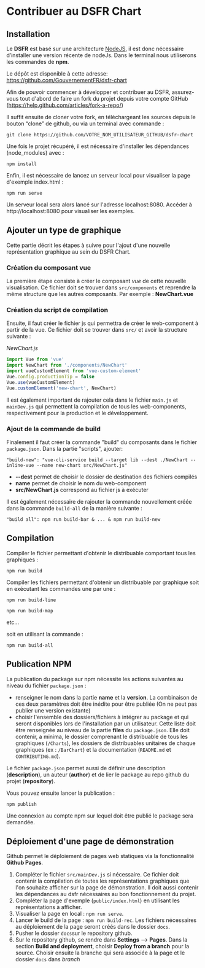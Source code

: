 # Contribuer au DSFR Chart

## Installation 

Le **DSFR** est basé sur une architecture [NodeJS](https://nodejs.org/), il est donc nécessaire d’installer une version récente de nodeJs. Dans le terminal nous utiliserons les commandes de **npm**.

Le dépôt est disponible à cette adresse: https://github.com/GouvernementFR/dsfr-chart

Afin de pouvoir commencer à développer et contribuer au DSFR, assurez-vous tout d'abord de faire un fork du projet depuis votre compte GitHub (https://help.github.com/articles/fork-a-repo/)

Il suffit ensuite de cloner votre fork, en téléchargeant les sources depuis le bouton “clone” de github, ou via un terminal avec commande :
```
git clone https://github.com/VOTRE_NOM_UTILISATEUR_GITHUB/dsfr-chart
```



Une fois le projet récupéré, il est nécessaire d'installer les dépendances (node_modules) avec :

```npm install```

Enfin, il est nécessaire de lancez un serveur local pour visualiser la page d'exemple index.html :

``npm run serve``

Un serveur local sera alors lancé sur l'adresse localhost:8080. Accéder à http://localhost:8080 pour visualiser les exemples.  



## Ajouter un type de graphique

Cette partie décrit les étapes à suivre pour l'ajout d'une nouvelle représentation graphique au sein du DSFR Chart.

### Création du composant vue

La première étape consiste à créer le composant *vue* de cette nouvelle visualisation. Ce fichier doit se trouver dans ``src/components`` et reprendre la même structure que les autres composants.  Par exemple : **NewChart.vue**



### Création du script de compilation

Ensuite, il faut créer le fichier js qui permettra de créer le web-component à partir de la vue. Ce fichier doit se trouver dans ``src/`` et avoir la structure suivante : 

*NewChart.js*

```javascript
import Vue from 'vue'
import NewChart from './components/NewChart'
import vueCustomElement from 'vue-custom-element'
Vue.config.productionTip = false
Vue.use(vueCustomElement)
Vue.customElement('new-chart', NewChart)
```

Il est également important de rajouter cela dans le fichier ``main.js`` et ``mainDev.js`` qui permettent la compilation de tous les web-components, respectivement pour la production et le développement.



### Ajout de la commande de build

Finalement il faut créer la commande "build" du composants dans le fichier ``package.json``. Dans la partie "scripts", ajouter: 

``"build-new": "vue-cli-service build --target lib --dest ./NewChart --inline-vue --name new-chart src/NewChart.js"``

* **--dest** permet de choisir le dossier de destination des fichiers compilés
* **name** permet de choisir le nom du web-component
* **src/NewChart.js** correspond au fichier js à exécuter

Il est également nécessaire de rajouter la commande nouvellement créée dans la commande `build-all` de la manière suivante :

`"build all": npm run build-bar & ... & npm run build-new`

## Compilation

Compiler le fichier permettant d'obtenir le distribuable comportant tous les graphiques :

``npm run build``

Compiler les fichiers permettant d'obtenir un distribuable par graphique soit en exécutant les commandes une par une :

``npm run build-line``

``npm run build-map``

etc...

soit en utilisant la commande :

`npm run build-all`



## Publication NPM

La publication du package sur npm nécessite les actions suivantes au niveau du fichier `package.json` : 
* renseigner le nom dans la partie **name** et la **version**. La combinaison de ces deux paramètres doit être inédite pour être publiée (On ne peut pas publier une version existante)
* choisir l'ensemble des dossiers/fichiers à intégrer au package et qui seront disponibles lors de l'installation par un utilisateur. Cette liste doit être renseignée au niveau de la partie **files** du `package.json`. Elle doit contenir, a minima, le dossier comprenant le distribuable de tous les graphiques (`/Charts`), les dossiers de distribuables unitaires de chaque graphiques (ex : `/BarChart`) et la documentation (`README.md` et `CONTRIBUTING.md`).

Le fichier `package.json` permet aussi de définir une description (**description**), un auteur (**author**) et de lier le package au repo github du projet (**repository**).

Vous pouvez ensuite lancer la publication : 

``npm publish``

Une connexion au compte npm sur lequel doit être publié le package sera demandée.

## Déploiement d'une page de démonstration 

Github permet le déploiement de pages web statiques via la fonctionnalité **Github Pages**. 

1. Compléter le fichier `src/mainDev.js` si nécessaire. Ce fichier doit contenir la compilation de toutes les représentations graphiques que l'on souhaite afficher sur la page de démonstration. Il doit aussi contenir les dépendances au dsfr nécessaires au bon fonctionnement du projet.
2. Compléter la page d'exemple (`public/index.html`) en utilisant les représentations à afficher.
3. Visualiser la page en local : `npm run serve`.
4. Lancer le build de la page : `npm run build-rec`. Les fichiers nécessaires au déploiement de la page seront créés dans le dossier `docs`.
5. Pusher le dossier `docs`sur le repository github.
6. Sur le repository github, se rendre dans **Settings** --> **Pages**. Dans la section **Build and deployment**, choisir **Deploy from a branch** pour la source. Choisir ensuite la branche qui sera associée à la page et le dossier `docs` dans *branch*
